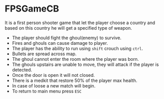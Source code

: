 # FPSGameCB
It is a first person shooter game that let the player choose a country and based on this country he will get a specified type of weapon.<br>
* The player should fight the ghoul(enemy) to survive.<br>
* Fires and ghouls can cause damage to player.<br>
* The player has the ability to run using `shift` crouch using `ctrl`.<br>
* Bullets are spread across map.<br>
* The ghoul cannot enter the room where the player was born.<br>
* The ghouls upstairs are unable to move, they will attack if the player is detected.<br>
* Once the door is open it will not closed.<br>
* There is a medkit that restore 50% of the player max health.<br>
* In case of loose a new match will begin.<br>
* To return to main menu press `ESC`
